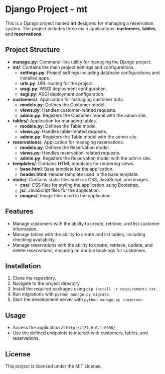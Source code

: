 # Django Project - mt

This is a Django project named **mt** designed for managing a reservation system. The project includes three main applications: **customers**, **tables**, and **reservations**.

## Project Structure

- **manage.py**: Command-line utility for managing the Django project.
- **mt/**: Contains the main project settings and configurations.
  - **settings.py**: Project settings including database configurations and installed apps.
  - **urls.py**: URL routing for the project.
  - **wsgi.py**: WSGI deployment configuration.
  - **asgi.py**: ASGI deployment configuration.
- **customers/**: Application for managing customer data.
  - **models.py**: Defines the Customer model.
  - **views.py**: Handles customer-related requests.
  - **admin.py**: Registers the Customer model with the admin site.
- **tables/**: Application for managing tables.
  - **models.py**: Defines the Table model.
  - **views.py**: Handles table-related requests.
  - **admin.py**: Registers the Table model with the admin site.
- **reservations/**: Application for managing reservations.
  - **models.py**: Defines the Reservation model.
  - **views.py**: Handles reservation-related requests.
  - **admin.py**: Registers the Reservation model with the admin site.
- **templates/**: Contains HTML templates for rendering views.
  - **base.html**: Base template for the application.
  - **header.html**: Header template used in the base template.
- **static/**: Contains static files such as CSS, JavaScript, and images.
  - **css/**: CSS files for styling the application using Bootstrap.
  - **js/**: JavaScript files for the application.
  - **images/**: Image files used in the application.

## Features

- Manage customers with the ability to create, retrieve, and list customer information.
- Manage tables with the ability to create and list tables, including checking availability.
- Manage reservations with the ability to create, retrieve, update, and delete reservations, ensuring no double bookings for customers.

## Installation

1. Clone the repository.
2. Navigate to the project directory.
3. Install the required packages using `pip install -r requirements.txt`.
4. Run migrations with `python manage.py migrate`.
5. Start the development server with `python manage.py runserver`.

## Usage

- Access the application at `http://127.0.0.1:8000/`.
- Use the defined endpoints to interact with customers, tables, and reservations.

## License

This project is licensed under the MIT License.